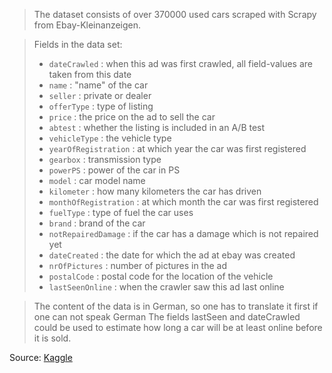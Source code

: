 > The dataset consists of over 370000 used cars scraped with Scrapy from Ebay-Kleinanzeigen.

> Fields in the data set:
> - `dateCrawled` : when this ad was first crawled, all field-values are taken from this date
> - `name` : "name" of the car
> - `seller` : private or dealer
> - `offerType` : type of listing
> - `price` : the price on the ad to sell the car
> - `abtest` : whether the listing is included in an A/B test
> - `vehicleType` : the vehicle type
> - `yearOfRegistration` : at which year the car was first registered
> - `gearbox` : transmission type
> - `powerPS` : power of the car in PS
> - `model` : car model name
> - `kilometer` : how many kilometers the car has driven
> - `monthOfRegistration` : at which month the car was first registered
> - `fuelType` : type of fuel the car uses
> - `brand` : brand of the car
> - `notRepairedDamage` : if the car has a damage which is not repaired yet
> - `dateCreated` : the date for which the ad at ebay was created
> - `nrOfPictures` : number of pictures in the ad
> - `postalCode` : postal code for the location of the vehicle
> - `lastSeenOnline` : when the crawler saw this ad last online

> The content of the data is in German, so one has to translate it first if one can not speak German The fields lastSeen and dateCrawled could be used to estimate how long a car will be at least online before it is sold.

Source: [Kaggle](https://www.kaggle.com/orgesleka/used-cars-database)